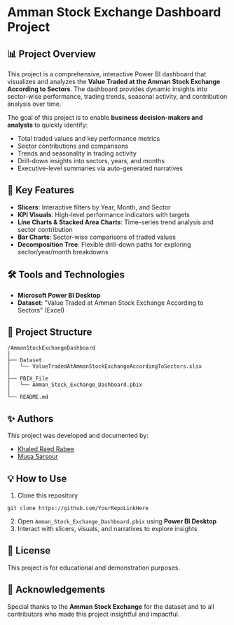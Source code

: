 # Amman Stock Exchange Dashboard Project

## 📊 Project Overview

This project is a comprehensive, interactive Power BI dashboard that visualizes and analyzes the **Value Traded at the Amman Stock Exchange According to Sectors**. The dashboard provides dynamic insights into sector-wise performance, trading trends, seasonal activity, and contribution analysis over time.

The goal of this project is to enable **business decision-makers and analysts** to quickly identify:

* Total traded values and key performance metrics
* Sector contributions and comparisons
* Trends and seasonality in trading activity
* Drill-down insights into sectors, years, and months
* Executive-level summaries via auto-generated narratives

## 🚀 Key Features

* **Slicers**: Interactive filters by Year, Month, and Sector
* **KPI Visuals**: High-level performance indicators with targets
* **Line Charts & Stacked Area Charts**: Time-series trend analysis and sector contribution
* **Bar Charts**: Sector-wise comparisons of traded values
* **Decomposition Tree**: Flexible drill-down paths for exploring sector/year/month breakdowns

## 🛠️ Tools and Technologies

* **Microsoft Power BI Desktop**
* **Dataset**: "Value Traded at Amman Stock Exchange According to Sectors" (Excel)

## 📂 Project Structure

```
/AmmanStockExchangeDashboard
│
├── Dataset
│   └── ValueTradedAtAmmanStockExchangeAccordingToSectors.xlsx
│
├── PBIX_File
│   └── Amman_Stock_Exchange_Dashboard.pbix
│
└── README.md
```

## ✨ Authors

This project was developed and documented by:

* [Khaled Raed Rabee](https://github.com/KhaledRaedRabee)
* [Musa Sarsour](https://github.com/MusaSarsour)

## 💡 How to Use

1. Clone this repository

```
git clone https://github.com/YourRepoLinkHere
```

2. Open `Amman_Stock_Exchange_Dashboard.pbix` using **Power BI Desktop**
3. Interact with slicers, visuals, and narratives to explore insights


## 📄 License

This project is for educational and demonstration purposes.

## 🙌 Acknowledgements

Special thanks to the **Amman Stock Exchange** for the dataset and to all contributors who made this project insightful and impactful.
